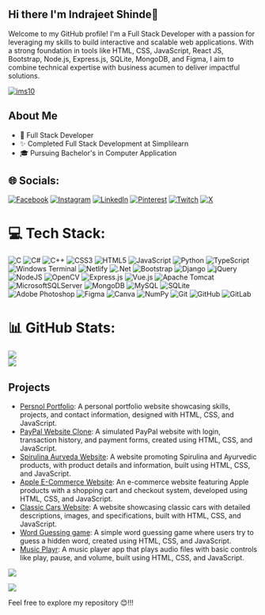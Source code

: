 ## Hi there I'm Indrajeet Shinde👋
Welcome to my GitHub profile! I'm a Full Stack Developer with a passion for leveraging my skills to build interactive and scalable web applications. With a strong foundation in tools like HTML, CSS, JavaScript, React JS, Bootstrap, Node.js, Express.js, SQLite, MongoDB, and Figma, I aim to combine technical expertise with business acumen to deliver impactful solutions.

<p align="left"> <a href="https://github.com/ryo-ma/github-profile-trophy"><img src="https://github-profile-trophy.vercel.app/?username=ims10" alt="ims10" /></a> </p>

## About Me
- 💼 Full Stack Developer
- ✨ Completed Full Stack Development at Simplilearn
- 🎓 Pursuing Bachelor's in Computer Application
  
## 🌐 Socials:
[![Facebook](https://img.shields.io/badge/Facebook-%231877F2.svg?logo=Facebook&logoColor=white)](https://facebook.com/Indrajeet_m_s) [![Instagram](https://img.shields.io/badge/Instagram-%23E4405F.svg?logo=Instagram&logoColor=white)](https://instagram.com/i_m_s_001) [![LinkedIn](https://img.shields.io/badge/LinkedIn-%230077B5.svg?logo=linkedin&logoColor=white)](https://linkedin.com/in/https://www.linkedin.com/in/indrajeet-webdevloper) [![Pinterest](https://img.shields.io/badge/Pinterest-%23E60023.svg?logo=Pinterest&logoColor=white)](https://pinterest.com/IndrajeetShinde) [![Twitch](https://img.shields.io/badge/Twitch-%239146FF.svg?logo=Twitch&logoColor=white)](https://twitch.tv/Indrajeet_Shinde_Webdev) [![X](https://img.shields.io/badge/X-black.svg?logo=X&logoColor=white)](https://x.com/IndrajeetShindeXWebDev) 

# 💻 Tech Stack:
![C](https://img.shields.io/badge/c-%2300599C.svg?style=for-the-badge&logo=c&logoColor=white) ![C#](https://img.shields.io/badge/c%23-%23239120.svg?style=for-the-badge&logo=csharp&logoColor=white) ![C++](https://img.shields.io/badge/c++-%2300599C.svg?style=for-the-badge&logo=c%2B%2B&logoColor=white) ![CSS3](https://img.shields.io/badge/css3-%231572B6.svg?style=for-the-badge&logo=css3&logoColor=white) ![HTML5](https://img.shields.io/badge/html5-%23E34F26.svg?style=for-the-badge&logo=html5&logoColor=white) ![JavaScript](https://img.shields.io/badge/javascript-%23323330.svg?style=for-the-badge&logo=javascript&logoColor=%23F7DF1E) ![Python](https://img.shields.io/badge/python-3670A0?style=for-the-badge&logo=python&logoColor=ffdd54) ![TypeScript](https://img.shields.io/badge/typescript-%23007ACC.svg?style=for-the-badge&logo=typescript&logoColor=white) ![Windows Terminal](https://img.shields.io/badge/Windows%20Terminal-%234D4D4D.svg?style=for-the-badge&logo=windows-terminal&logoColor=white) ![Netlify](https://img.shields.io/badge/netlify-%23000000.svg?style=for-the-badge&logo=netlify&logoColor=#00C7B7)  ![.Net](https://img.shields.io/badge/.NET-5C2D91?style=for-the-badge&logo=.net&logoColor=white) ![Bootstrap](https://img.shields.io/badge/bootstrap-%238511FA.svg?style=for-the-badge&logo=bootstrap&logoColor=white) ![Django](https://img.shields.io/badge/django-%23092E20.svg?style=for-the-badge&logo=django&logoColor=white) ![jQuery](https://img.shields.io/badge/jquery-%230769AD.svg?style=for-the-badge&logo=jquery&logoColor=white) ![NodeJS](https://img.shields.io/badge/node.js-6DA55F?style=for-the-badge&logo=node.js&logoColor=white) ![OpenCV](https://img.shields.io/badge/opencv-%23white.svg?style=for-the-badge&logo=opencv&logoColor=white) ![Express.js](https://img.shields.io/badge/express.js-%23404d59.svg?style=for-the-badge&logo=express&logoColor=%2361DAFB) ![Vue.js](https://img.shields.io/badge/vue.js-%2335495e.svg?style=for-the-badge&logo=vuedotjs&logoColor=%234FC08D) ![Apache Tomcat](https://img.shields.io/badge/apache%20tomcat-%23F8DC75.svg?style=for-the-badge&logo=apache-tomcat&logoColor=black) ![MicrosoftSQLServer](https://img.shields.io/badge/Microsoft%20SQL%20Server-CC2927?style=for-the-badge&logo=microsoft%20sql%20server&logoColor=white) ![MongoDB](https://img.shields.io/badge/MongoDB-%234ea94b.svg?style=for-the-badge&logo=mongodb&logoColor=white) ![MySQL](https://img.shields.io/badge/mysql-4479A1.svg?style=for-the-badge&logo=mysql&logoColor=white) ![SQLite](https://img.shields.io/badge/sqlite-%2307405e.svg?style=for-the-badge&logo=sqlite&logoColor=white) ![Adobe Photoshop](https://img.shields.io/badge/adobe%20photoshop-%2331A8FF.svg?style=for-the-badge&logo=adobe%20photoshop&logoColor=white) ![Figma](https://img.shields.io/badge/figma-%23F24E1E.svg?style=for-the-badge&logo=figma&logoColor=white) ![Canva](https://img.shields.io/badge/Canva-%2300C4CC.svg?style=for-the-badge&logo=Canva&logoColor=white) ![NumPy](https://img.shields.io/badge/numpy-%23013243.svg?style=for-the-badge&logo=numpy&logoColor=white)  ![Git](https://img.shields.io/badge/git-%23F05033.svg?style=for-the-badge&logo=git&logoColor=white) ![GitHub](https://img.shields.io/badge/github-%23121011.svg?style=for-the-badge&logo=github&logoColor=white) ![GitLab](https://img.shields.io/badge/gitlab-%23181717.svg?style=for-the-badge&logo=gitlab&logoColor=white)

# 📊 GitHub Stats:
![](https://github-readme-stats.vercel.app/api?username=ims10&theme=holi&hide_border=false&include_all_commits=true&count_private=false)<br/>
![](https://github-readme-streak-stats.herokuapp.com/?user=ims10&theme=holi&hide_border=false)<br/>

## Projects
- [Persnol Portfolio](https://indrajeet-s-portfolio.netlify.app): A personal portfolio website showcasing skills, projects, and contact information, designed with HTML, CSS, and JavaScript.
- [PayPal Website Clone](https://pay-pal-clone-website.netlify.app): A simulated PayPal website with login, transaction history, and payment forms, created using HTML, CSS, and JavaScript.
- [Spirulina Aurveda Website](https://sk-spirulina-farming.netlify.app): A website promoting Spirulina and Ayurvedic products, with product details and information, built using HTML, CSS, and JavaScript.
- [Apple E-Commerce Website](https://istore-gadgets-ecom.netlify.app): An e-commerce website featuring Apple products with a shopping cart and checkout system, developed using HTML, CSS, and JavaScript.
- [Classic Cars Website](https://classic-cars-ecom-website.netlify.app): A website showcasing classic cars with detailed descriptions, images, and specifications, built with HTML, CSS, and JavaScript.
- [Word Guessing game](https://indrajeets-word-guess-game.netlify.app): A simple word guessing game where users try to guess a hidden word, created using HTML, CSS, and JavaScript.
- [Music Playr](https://ims-music-player.netlify.app): A music player app that plays audio files with basic controls like play, pause, and volume, built using HTML, CSS, and JavaScript.

  
![](https://github-readme-stats.vercel.app/api/top-langs/?username=ims10&theme=holi&hide_border=false&include_all_commits=true&count_private=false&layout=compact)

[![](https://visitcount.itsvg.in/api?id=ims10&icon=0&color=0)](https://visitcount.itsvg.in)

<!-- Proudly created with GPRM ( https://gprm.itsvg.in ) -->

Feel free to explore my repository 😊!!!


